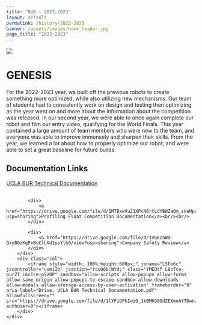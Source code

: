 ```yaml
---
title: "BUR - 2022-2023"
layout: default
permalink: /history/2022-2023
banner: /assets/images/home_header.jpg
page_title: "2022-2023"
---
```


<div class="bur-wide-container">
    <div class="row bur-subteam-row gx-5">
        <div class="col">
            <img class="bur-photo" src="{{site.base_url}}/assets/images/history/2022_2023/poster_2223.png">
        </div>
        <div class="col">
            <h1>GENESIS</h1>
            <div class="bur-text">
                For the 2022-2023 year, we built off the previous robots to create something more optimized, while also utilizing new mechanisms. Our team of students had to consistently work on design and testing then optimizing as the year went on and more about the information about the competition was released. In our second year, we were able to once again complete our robot and film our entry video, qualifying for the World Finals. This year contained a large amount of team members who were new to the team, and everyone was able to improve immensely and sharpen their skills. From the year, we learned a lot about how to properly optimize our robot, and were able to set a great baseline for future builds.
            </div>
        </div>
    </div>
</div>

<div class="bur-wide-container">
    <div class="row bur-subteam-row">
        <div class="col bur-text">
            <h2>Documentation Links</h2>
            <div>
                <a href="https://drive.google.com/file/d/1lYFiDFkIwiO_1kBM6G8GdZEXmoAYTDwn/view?usp=sharing">UCLA BUR Technical Documentation</a><br/><br/>
            </div>

            <div>
                <a href="https://drive.google.com/file/d/1MTBxwVu21XPcN6rtLdYBWZaQm_sVeMpa/view?usp=sharing">Profiling Float Competition Documentation</a><br/><br/>
            </div>

            <div>
                <a href="https://drive.google.com/file/d/1VG6cnWd-QxyB0zKgPxBuClLKd1psYlh0/view?usp=sharing">Company Safety Review</a>
            </div>
        </div>
        <div class="col">
            <iframe style="width: 100%;height:600px;" jsname="L5Fo6c" jscontroller="usmiIb" jsaction="rcuQ6b:WYd;" class="YMEQtf L6cTce-purZT L6cTce-pSzOP" sandbox="allow-scripts allow-popups allow-forms allow-same-origin allow-popups-to-escape-sandbox allow-downloads allow-modals allow-storage-access-by-user-activation" frameborder="0" aria-label="Drive, UCLA BUR Technical Documentation.pdf" allowfullscreen="" src="https://drive.google.com/file/d/1lYFiDFkIwiO_1kBM6G8GdZEXmoAYTDwn/preview?authuser=0"></iframe>
        </div>
    </div>
</div>
